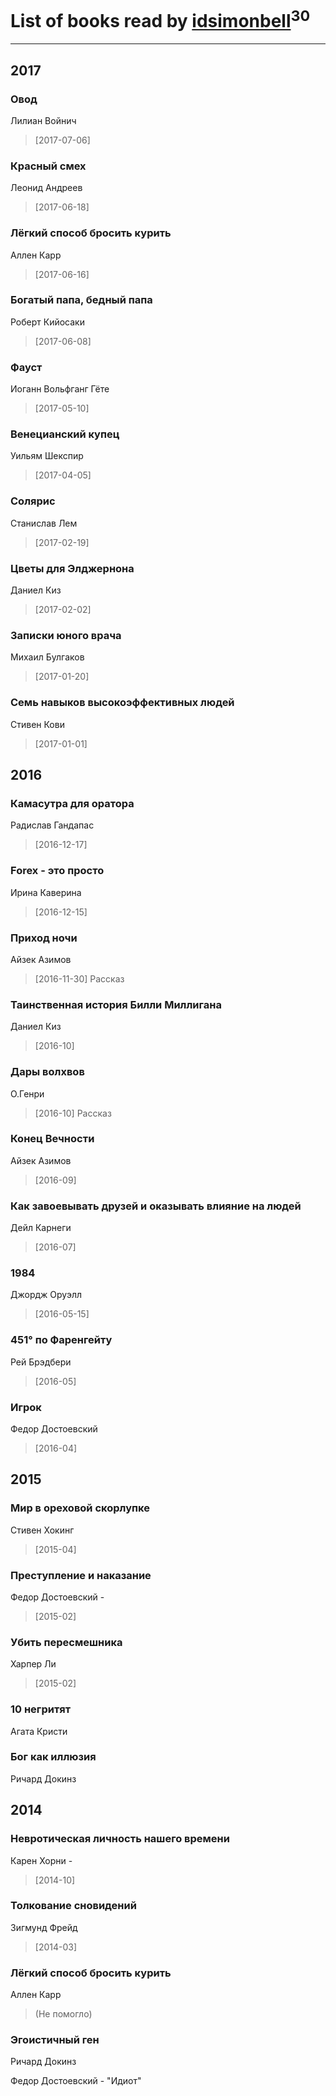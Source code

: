 # List of books read by [idsimonbell](http://vk.com/id380554090)<sup>30</sup>
---

## 2017

### Овод
Лилиан Войнич
> [2017-07-06] 


### Красный смех
Леонид Андреев
> [2017-06-18] 


### Лёгкий способ бросить курить
Аллен Карр
> [2017-06-16] 


### Богатый папа, бедный папа
Роберт Кийосаки
> [2017-06-08] 


### Фауст
Иоганн Вольфганг Гёте
> [2017-05-10] 


### Венецианский купец
Уильям Шекспир
> [2017-04-05] 


### Солярис
Станислав Лем
> [2017-02-19] 


### Цветы для Элджернона
Даниел Киз
> [2017-02-02] 


### Записки юного врача
Михаил Булгаков
> [2017-01-20] 


### Семь навыков высокоэффективных людей
Стивен Кови
> [2017-01-01] 



## 2016

### Камасутра для оратора
Радислав Гандапас
> [2016-12-17] 


### Forex - это просто
Ирина Каверина
> [2016-12-15] 


### Приход ночи
Айзек Азимов
> [2016-11-30] Рассказ


### Таинственная история Билли Миллигана
Даниел Киз
> [2016-10] 


### Дары волхвов
О.Генри
> [2016-10] Рассказ


### Конец Вечности
Айзек Азимов
> [2016-09] 


### Как завоевывать друзей и оказывать влияние на людей
Дейл Карнеги
> [2016-07] 


### 1984
Джордж Оруэлл
> [2016-05-15] 


### 451° по Фаренгейту
Рей Брэдбери
> [2016-05] 


### Игрок
Федор Достоевский
> [2016-04] 



## 2015

### Мир в ореховой скорлупке
Стивен Хокинг
> [2015-04] 


### Преступление и наказание
Федор Достоевский -
> [2015-02] 


### Убить пересмешника
Харпер Ли
> [2015-02] 


### 10 негритят
Агата Кристи


### Бог как иллюзия
Ричард Докинз



## 2014

### Невротическая личность нашего времени
Карен Хорни -
> [2014-10] 


### Толкование сновидений
Зигмунд Фрейд
> [2014-03] 


### Лёгкий способ бросить курить
Аллен Карр
> (Не помогло)


### Эгоистичный ген
Ричард Докинз


Федор Достоевский - "Идиот"



